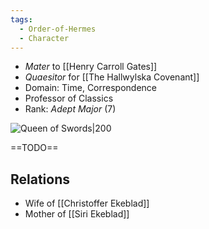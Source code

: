 ```yaml
---
tags:
  - Order-of-Hermes
  - Character
---
```


- *Mater* to [[Henry Carroll Gates]]
- _Quaesitor_ for [[The Hallwylska Covenant]]
- Domain: Time, Correspondence
- Professor of Classics
- Rank: *Adept Major* (7)

![Queen of Swords|200](https://upload.wikimedia.org/wikipedia/commons/d/d4/Swords13.jpg)

==TODO==

## Relations
- Wife of [[Christoffer Ekeblad]]
- Mother of [[Siri Ekeblad]]